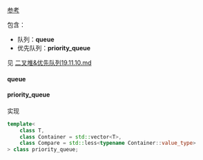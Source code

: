 [参考](https://zh.cppreference.com/w/cpp/container/queue)

包含：

- 队列：**queue**
- 优先队列：**priority_queue**

见 [二叉堆&优先队列19.11.10.md](../二叉堆&优先队列19.11.10.md) 

#### queue



#### priority_queue

实现

```c++
template<
    class T,
    class Container = std::vector<T>,
    class Compare = std::less<typename Container::value_type>
> class priority_queue;
```

